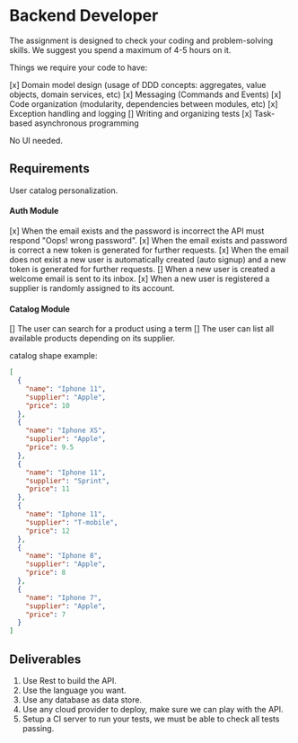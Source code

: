 # Backend Developer

The assignment is designed to check your coding and problem-solving skills. We suggest you spend a maximum of 4-5 hours on it.

Things we require your code to have:

[x] Domain model design (usage of DDD concepts: aggregates, value objects, domain services, etc)
[x] Messaging (Commands and Events)
[x] Code organization (modularity, dependencies between modules, etc)
[x] Exception handling and logging
[] Writing and organizing tests
[x] Task-based asynchronous programming

No UI needed.

## Requirements

User catalog personalization.

#### Auth Module

[x] When the email exists and the password is incorrect the API must respond "Oops! wrong password".
[x] When the email exists and password is correct a new token is generated for further requests.
[x] When the email does not exist a new user is automatically created (auto signup) and a new token is generated for further requests.
[] When a new user is created a welcome email is sent to its inbox.
[x] When a new user is registered a supplier is randomly assigned to its account.

#### Catalog Module

[] The user can search for a product using a term
[] The user can list all available products depending on its supplier.

catalog shape example:
```json
[
  {
    "name": "Iphone 11",
    "supplier": "Apple",
    "price": 10
  },
  {
    "name": "Iphone XS",
    "supplier": "Apple",
    "price": 9.5
  },
  {
    "name": "Iphone 11",
    "supplier": "Sprint",
    "price": 11
  },
  {
    "name": "Iphone 11",
    "supplier": "T-mobile",
    "price": 12
  },
  {
    "name": "Iphone 8",
    "supplier": "Apple",
    "price": 8
  },
  {
    "name": "Iphone 7",
    "supplier": "Apple",
    "price": 7
  }
]

```


## Deliverables

1. Use Rest to build the API.
1. Use the language you want.
1. Use any database as data store.
1. Use any cloud provider to deploy, make sure we can play with the API.
1. Setup a CI server to run your tests, we must be able to check all tests passing.